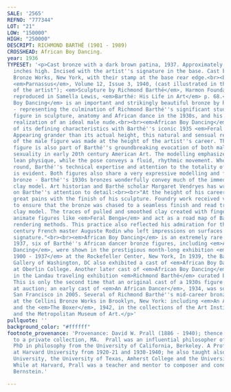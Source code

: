 ```yaml
---
SALE: '2565'
REFNO: "777344"
LOT: "21"
LOW: "150000"
HIGH: "250000"
DESCRIPT: RICHMOND BARTHÉ (1901 - 1989)
CROSSHEAD: African Boy Dancing.
year: 1936
TYPESET: '<p>Cast bronze with a dark brown patina, 1937. Approximately 413 mm; 16¼
  inches high. Incised with the artist''s signature in the base. Cast by the Cellini
  Bronze Works, New York, with their stamp at the base rear edge.<br><br>Illustrated:
  <em>Parnassus</em>, Volume 12, Issue 3, 1940, (cast illustrated in the "collection
  of the artist"); <em>Sculpture by Richmond Barthé</em>, Harmon Foundation brochure,
  reproduced in Samella Lewis, <em>Barthé: His Life in Art</em> p. 68.<br><br><em>African
  Boy Dancing</em> is an important and strikingly beautiful bronze by Richomond Barthé
  - representing the culmination of Richmond Barthé''s significant study of the male
  figure in sculpture, anatomy and African dance in the 1930s, and his pioneering
  realization of an ideal male nude.<br><br><em>African Boy Dancing</em> shares many
  of its defining characteristics with Barthé''s iconic 1935 <em>Feral Benga</em>.
  Appearing grander than its actual height, this natural and sensual representation
  of the male figure was made at the height of the artist''s career. This lithe dancing
  figure is also part of Barthé''s groundbreaking evocation of both male and homosexual
  sexuality in early 20th century American Art. The modelling emphasizes the dancer''s
  lean physique, while the pose conveys a fluid, rhythmic movement. When seen in the
  round, Barthé''s technical expertise and attention to the totality of the figure
  is evident. Both figures also share a very expressive modelling and finish for cast
  bronze - Barthé''s 1930s bronzes wonderfully convey much of the immediacy of his
  clay model. Art historian and Barthé scholar Margaret Vendryes has written extensively
  on Barthe''s attention to detail:<br><br>"At the height of his career, Barthé took
  great pains with the finish of his sculpture. Foundry work received vigilant scrutiny
  to ensure that the bronze was chased to a seamless finish and read true to its original
  clay model. The traces of pulled and smoothed clay created with fingers and tools
  animate figures like <em>Feral Benga</em> and act as a road map of Barthé''s meticulous
  rendering methods. This practice also reflected his admiration for the late 19th
  century French master Auguste Rodin who left impressions on surfaces that are his
  signature."<br><br><em>African Boy Dancing</em> is an extremely rare bronze. In
  1937, six of Barthé''s African dancer bronze figures, including <em>African Boy
  Dancing</em>, were shown in the prestigious month-long exhibition <em>Dance International,
  1900 - 1937</em> at the Rockefeller Center, New York, In 1939, the Barnett-Aden
  Gallery of Washington, DC also exhibited a cast of <em>African Boy Dancing</em>
  at Oberlin College. Another later cast of <em>African Boy Dancing</em> was included
  in the Landau traveling exhibition <em>Richmond Barthé</em> curated by Samella Lewis.
  This is only the second time that an original cast of a 1930s figure has appeared
  at auction; an early cast of <em>An African Dancer</em>, 1934, was sold at Bonham''s,
  San Francisco in 2005. Several of Richmond Barthé''s mid-career bronzes were cast
  at the Cellini Bronze Works in Brooklyn, New York: including <em>An African Dancer</em>
  and the <em>The Boxer</em>, 1942, in the collections of the Art Institute of Chicago
  and the Metropolitan Museum of Art.</p>'
pullquote: ''
background_color: "#ffffff"
footnote_provenance: 'Provenance: David W. Prall (1886 - 1940); thence by descent
  to a private collection, MA.  Prall was an influential philosopher of art with a
  PhD in philosophy from the University of California, Berkeley. A Professor of Philosophy
  at Harvard University from 1920-21 and 1930-1940; he also taught also at Cornell
  University, the University of Texas, Amherst College and the University of California.
  While at Harvard, Prall was a teacher and mentor to composer and conductor Leonard
  Bernstein.'

---
```

